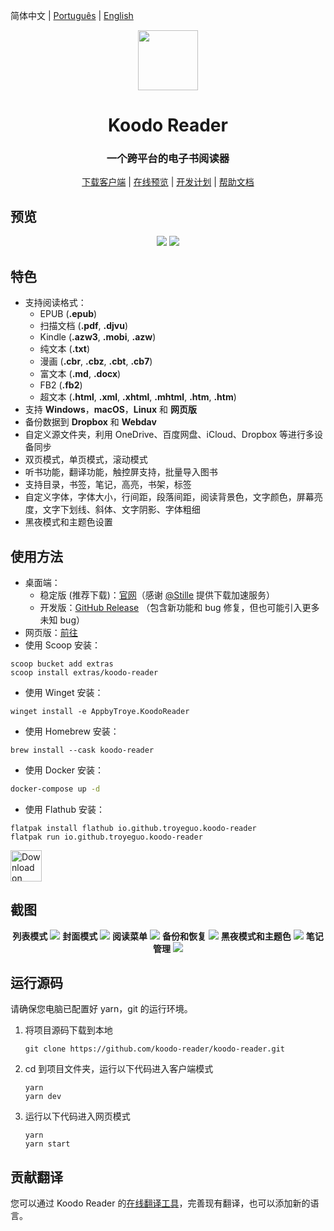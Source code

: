 <div align="left">

简体中文 | [Português](https://github.com/koodo-reader/koodo-reader/blob/master/README_pt.md) | [English](https://github.com/koodo-reader/koodo-reader/blob/master/README.md)

</div>

<div align="center">
  <img src="https://i.loli.net/2021/07/30/ZKNMmz54Q3uqlrW.png" width="96px" height="96px"/>
</div>

<h1 align="center">
  Koodo Reader
</h1>

<h3 align="center">
  一个跨平台的电子书阅读器
</h3>

<div align="center">

[下载客户端](https://koodo.960960.xyz/zh) | [在线预览](https://reader.960960.xyz) | [开发计划](https://troyeguo.notion.site/215baeda57804fd29dbb0e91d1e6a021?v=360c00183d944b598668f34c255edfd7) | [帮助文档](https://troyeguo.notion.site/Koodo-Reader-0c9c7ccdc5104a54825dfc72f1c84bea)

</div>

## 预览

<div align="center">
  <img src="https://i.loli.net/2021/08/08/I37WPYFJcC1jltn.png" >
  <img src="https://i.loli.net/2021/08/08/G7WvUQFTrEpSCKg.png" >
</div>

## 特色

- 支持阅读格式：
  - EPUB (**.epub**)
  - 扫描文档 (**.pdf**, **.djvu**)
  - Kindle (**.azw3**, **.mobi**, **.azw**)
  - 纯文本 (**.txt**)
  - 漫画 (**.cbr**, **.cbz**, **.cbt**, **.cb7**)
  - 富文本 (**.md**, **.docx**)
  - FB2 (**.fb2**)
  - 超文本 (**.html**, **.xml**, **.xhtml**, **.mhtml**, **.htm**, **.htm**)
- 支持 **Windows**，**macOS**，**Linux** 和 **网页版**
- 备份数据到 **Dropbox** 和 **Webdav**
- 自定义源文件夹，利用 OneDrive、百度网盘、iCloud、Dropbox 等进行多设备同步
- 双页模式，单页模式，滚动模式
- 听书功能，翻译功能，触控屏支持，批量导入图书
- 支持目录，书签，笔记，高亮，书架，标签
- 自定义字体，字体大小，行间距，段落间距，阅读背景色，文字颜色，屏幕亮度，文字下划线、斜体、文字阴影、字体粗细
- 黑夜模式和主题色设置

## 使用方法

- 桌面端：
  - 稳定版 (推荐下载)：[官网](https://koodo.960960.xyz/zh)（感谢 [@Stille](https://www.ioiox.com/donate.html) 提供下载加速服务）
  - 开发版：[GitHub Release](https://github.com/koodo-reader/koodo-reader/releases/latest) （包含新功能和 bug 修复，但也可能引入更多未知 bug）
- 网页版：[前往](https://reader.960960.xyz)
- 使用 Scoop 安装：

```shell
scoop bucket add extras
scoop install extras/koodo-reader
```

- 使用 Winget 安装：

```shell
winget install -e AppbyTroye.KoodoReader
```

- 使用 Homebrew 安装：

```shell
brew install --cask koodo-reader
```

- 使用 Docker 安装：

```bash
docker-compose up -d
```

- 使用 Flathub 安装：

```shell
flatpak install flathub io.github.troyeguo.koodo-reader
flatpak run io.github.troyeguo.koodo-reader
```

<a href="https://flathub.org/apps/details/io.github.troyeguo.koodo-reader"><img height="50" alt="Download on Flathub" src="https://flathub.org/assets/badges/flathub-badge-en.png"/></a>

## 截图

<div align="center">
  <b>列表模式</b>
  <img src="https://i.loli.net/2021/08/08/JyNHfThMs184Um2.png" >
  <b>封面模式</b>
  <img src="https://i.loli.net/2021/08/08/76zkDEAobd4qsmR.png" >
  <b>阅读菜单</b>
  <img src="https://i.loli.net/2021/08/08/LeEN9gnOvFmfVWA.png" >
  <b>备份和恢复</b>
  <img src="https://i.loli.net/2021/08/08/aRIAiYT2dGJQhC1.png" >
  <b>黑夜模式和主题色</b>
  <img src="https://i.loli.net/2021/08/08/ynqUNpX93xZefdw.png" >
  <b>笔记管理</b>
  <img src="https://i.loli.net/2021/08/09/sARQBoefvGklHwC.png" >
</div>

## 运行源码

请确保您电脑已配置好 yarn，git 的运行环境。

1. 将项目源码下载到本地

   ```
   git clone https://github.com/koodo-reader/koodo-reader.git
   ```

2. cd 到项目文件夹，运行以下代码进入客户端模式

   ```
   yarn
   yarn dev
   ```

3. 运行以下代码进入网页模式

   ```
   yarn
   yarn start
   ```

## 贡献翻译

您可以通过 Koodo Reader 的[在线翻译工具](https://poeditor.com/join/project?hash=fk4qbQTlsk)，完善现有翻译，也可以添加新的语言。
